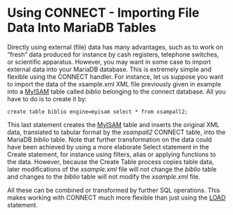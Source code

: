 # Using CONNECT - Importing File Data Into MariaDB Tables

Directly using external (file) data has many advantages, such as to work on “fresh” data produced for instance by cash registers, telephone switches, or scientific apparatus. However, you may want in some case to import external data into your MariaDB database. This is extremely simple and flexible using the CONNECT handler. For instance, let us suppose you want to import the data of the xsample.xml XML file previously given in example into a [MyISAM](../../../../clients-and-utilities/myisam-clients-and-utilities/myisamchk-table-information.md) table called *biblio* belonging to the connect database. All you have to do is to create it by:

```
create table biblio engine=myisam select * from xsampall2;
```

This last statement creates the [MyISAM](../../../../clients-and-utilities/myisam-clients-and-utilities/myisamchk-table-information.md) table and inserts the original XML data, translated to tabular format by the *xsampall2* CONNECT table, into the MariaDB *biblio* table. Note that further transformation on the data could have been achieved by using a more elaborate Select statement in the Create statement, for instance using filters, alias or applying functions to the data. However, because the Create Table process copies table data, later modifications of the *xsample.xml* file will not change the *biblio* table and changes to the *biblio* table will not modify the *xsample.xml* file.

All these can be combined or transformed by further SQL operations. This makes working with
CONNECT much more flexible than just using the [LOAD](../../../../server-usage/replication-cluster-multi-master/standard-replication/obsolete-replication-information/load-data-from-master-removed.md) statement.